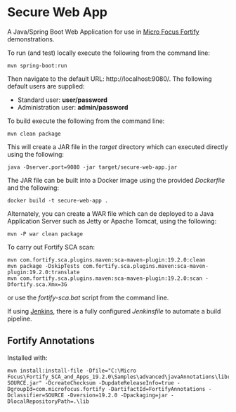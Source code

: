 Secure Web App
==============

A Java/Spring Boot Web Application for use in [Micro Focus Fortify](https://www.microfocus.com/en-us/solutions/application-security) demonstrations.

To run (and test) locally execute the following from the command line:

```
mvn spring-boot:run
```

Then navigate to the default URL: http://localhost:9080/. The following default users are supplied:

 - Standard user: **user/password**
 - Administration user: **admin/password**

To build execute the following from the command line:

```
mvn clean package
``` 

This will create a JAR file in the _target_ directory which can executed directly using the following:

```
java -Dserver.port=9080 -jar target/secure-web-app.jar
```
The JAR file can be built into a Docker image using the provided _Dockerfile_ and the following:

```
docker build -t secure-web-app .
``` 

Alternately, you can create a WAR file which can de deployed to a Java Application Server such as Jetty or 
Apache Tomcat, using the following:

```
mvn -P war clean package
```

To carry out Fortify SCA scan:

```
mvn com.fortify.sca.plugins.maven:sca-maven-plugin:19.2.0:clean
mvn package -DskipTests com.fortify.sca.plugins.maven:sca-maven-plugin:19.2.0:translate
mvn com.fortify.sca.plugins.maven:sca-maven-plugin:19.2.0:scan -Dfortify.sca.Xmx=3G
```

or use the _fortify-sca.bat_ script from the command line.

If using [Jenkins](https://jenkins.io/), there is a fully configured _Jenkinsfile_ to automate a build pipeline.


Fortify Annotations
-------------------

Installed with:

```
mvn install:install-file -Dfile="C:\Micro Focus\Fortify_SCA_and_Apps_19.2.0\Samples\advanced\javaAnnotations\libraries\FortifyAnnotations-SOURCE.jar" -DcreateChecksum -DupdateReleaseInfo=true -DgroupId=com.microfocus.fortify -DartifactId=FortifyAnnotations -Dclassifier=SOURCE -Dversion=19.2.0 -Dpackaging=jar -DlocalRepositoryPath=.\lib
```
